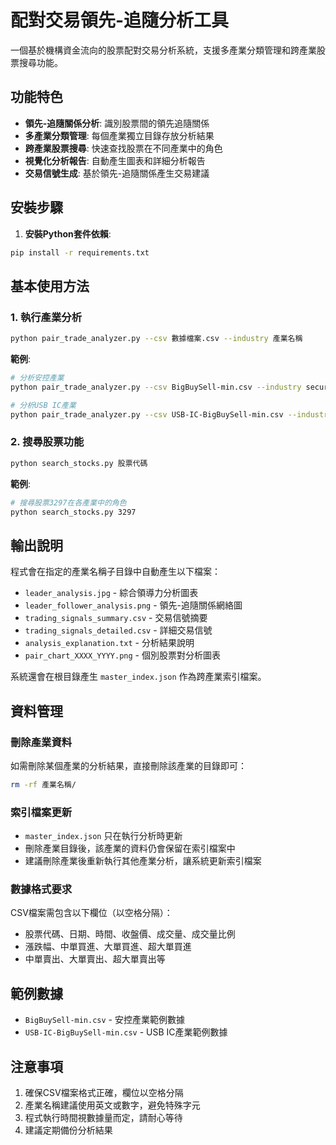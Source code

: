 # 配對交易領先-追隨分析工具

一個基於機構資金流向的股票配對交易分析系統，支援多產業分類管理和跨產業股票搜尋功能。

## 功能特色

- **領先-追隨關係分析**: 識別股票間的領先追隨關係
- **多產業分類管理**: 每個產業獨立目錄存放分析結果
- **跨產業股票搜尋**: 快速查找股票在不同產業中的角色
- **視覺化分析報告**: 自動產生圖表和詳細分析報告
- **交易信號生成**: 基於領先-追隨關係產生交易建議

## 安裝步驟

1. **安裝Python套件依賴**:
```bash
pip install -r requirements.txt
```

## 基本使用方法

### 1. 執行產業分析
```bash
python pair_trade_analyzer.py --csv 數據檔案.csv --industry 產業名稱
```

**範例**:
```bash
# 分析安控產業
python pair_trade_analyzer.py --csv BigBuySell-min.csv --industry security

# 分析USB IC產業  
python pair_trade_analyzer.py --csv USB-IC-BigBuySell-min.csv --industry usb_ic
```

### 2. 搜尋股票功能
```bash
python search_stocks.py 股票代碼
```

**範例**:
```bash
# 搜尋股票3297在各產業中的角色
python search_stocks.py 3297
```

## 輸出說明

程式會在指定的產業名稱子目錄中自動產生以下檔案：

- `leader_analysis.jpg` - 綜合領導力分析圖表
- `leader_follower_analysis.png` - 領先-追隨關係網絡圖  
- `trading_signals_summary.csv` - 交易信號摘要
- `trading_signals_detailed.csv` - 詳細交易信號
- `analysis_explanation.txt` - 分析結果說明
- `pair_chart_XXXX_YYYY.png` - 個別股票對分析圖表

系統還會在根目錄產生 `master_index.json` 作為跨產業索引檔案。

## 資料管理

### 刪除產業資料
如需刪除某個產業的分析結果，直接刪除該產業的目錄即可：
```bash
rm -rf 產業名稱/
```

### 索引檔案更新
- `master_index.json` 只在執行分析時更新
- 刪除產業目錄後，該產業的資料仍會保留在索引檔案中
- 建議刪除產業後重新執行其他產業分析，讓系統更新索引檔案

### 數據格式要求
CSV檔案需包含以下欄位（以空格分隔）：
- 股票代碼、日期、時間、收盤價、成交量、成交量比例
- 漲跌幅、中單買進、大單買進、超大單買進
- 中單賣出、大單賣出、超大單賣出等

## 範例數據

- `BigBuySell-min.csv` - 安控產業範例數據
- `USB-IC-BigBuySell-min.csv` - USB IC產業範例數據

## 注意事項

1. 確保CSV檔案格式正確，欄位以空格分隔
2. 產業名稱建議使用英文或數字，避免特殊字元
3. 程式執行時間視數據量而定，請耐心等待
4. 建議定期備份分析結果